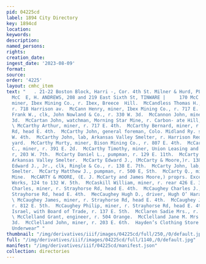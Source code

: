 ```yaml
---
pid: 04225cd
label: 1894 City Directory
key: 1894cd
location: 
keywords: 
description: 
named_persons: 
rights: 
creation_date: 
ingest_date: '2023-08-09'
format: 
source: 
order: '4225'
layout: cmhc_item
text: "   . 21-22 Boston Block, Harri -, Cor. 4th St. Milner & Hurd, PLATE GLASS INSURANCE.
  McC  E, H. ANDREWS, 208 and 219 East Sixth St, TINWARE |     170 McC  McCallon Patrick,
  miner, Ibex Mining Co., r. Ibex, Breece  Hill.  McCandless Thomas H., printer, Herald-Democrat,
  r. 718 Harrison av.  McCann Henry, miner, Ibex Mining Co., r. 717 E. 5th.  McCannon
  Frank W., clk, John Nowland & Co., r. 330 W. 3d.  McCannon John, miner, r. 330 W.
  3d.  McCartan John, watchman, Morning Star Mine, r. Carbon- ate Hill, nr. mine.
  \ McCarthy Arthur, miner, r. 717 E. 4th.  McCarthy Bernard, miner, r. Strayhorse
  Rd, head E. 4th.  McCarthy John, general foreman, Colo. Midland Ry. shops, r. 119
  W. 4th.  McCarthy John, lab, Arkansas Valley Smelter, r. Harrison Reduction Works
  yard.  McCarthy Murty, miner, Bison Mining Co., r. 807 E. 4th.  McCarthy Patrick
  C., miner, r. 391 E. 2d.  McCarthy Timothy, miner, Union Leasing and Mining Co.,
  r, 203 W. 7th.  McCarty Daniel L., pumpman, r. 129 E. 11th.  McCarty Dennis, lab,
  Arkansas Valley Smelter.  McCarty Edward J., (McCarty & Moore,)r. 138 E. 7th.  McCarty
  Edward J., Jr., clk, Ringle & Co., r. 138 E. 7th.  McCarty John, lab, Arkansas Valley
  Smelter.  McCarty Matthew J., pumpman, r. 500 E, Sth.  McCarty Q., miner, Mahala
  Mine.  McCARTY & MOORE, (E. J. McCarty and James Moore,) proprs. Excelsior Iron
  Works, 124 to 132 W. 5th.  McCaskill William, miner, r. rear 426 E. 3d.  McCaughey
  Charles, miner, r. Strayhorse Rd, head E. 4th.  McCaughey Charles J., miner, r.
  Strayhorse Rd, head E. 4th.  MecCaughey Hugh D., driver, Hugh O’ Hara, 726 E. 6th.
  \ McCaughey James, miner, r. Strayhorse Rd, head E. 4th.  McCaughey John C., miner,
  r. 812 E. 5th.  McCaughey Philip, miner, r. Strayhorse Rd, head E. 4th.  McChesney
  Israel, with Board of Trade, r. 137 E. 5th.  McClaren Sadie Mrs., r. 216 E. 4th.
  \ McClelland Grant, engineer, r. 504 Orange.  McClelland Jane M. Mrs., r. 325 W.
  3d.  McClelland John, miner, r. 203 E. 6th.  Hayden’s Clothing Store “€°* wWoctes
  Underwear” "
thumbnail: "/img/derivatives/iiif/images/04225cd/full/250,/0/default.jpg"
full: "/img/derivatives/iiif/images/04225cd/full/1140,/0/default.jpg"
manifest: "/img/derivatives/iiif/04225cd/manifest.json"
collection: directories
---
```

